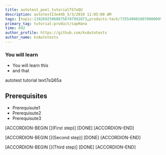 ```yaml
---
title: autotest_pool_tutorialf57oQU
description: autotestI3e44b_5/3/2019 11:05:00 AM
tags: [topic:139269250608756787992873,products:tech/73554900100700000996,tutorial:experience/advanced]
primary_tag: tutorial:product/sapHana
time: 692
author_profile: https://github.com/ksAutotests
author_name: ksAutotests
---
```

### You will learn
- You will learn this
- and that

autotest tutorial text7sQ65a

## Prerequisites
- Prerequisute1
- Prerequisute2
- Prerequisute3

[ACCORDION-BEGIN [](First step)]
[DONE]
[ACCORDION-END]

[ACCORDION-BEGIN [](Second step)]
[DONE]
[ACCORDION-END]

[ACCORDION-BEGIN [](Third step)]
[DONE]
[ACCORDION-END]

